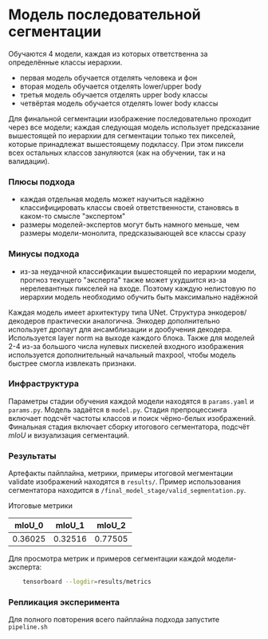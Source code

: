 # Модель последовательной сегментации

Обучаются 4 модели, каждая из которых ответственна за определённые классы иерархии.

- первая модель обучается отделять человека и фон
- вторая модель обучается отделять lower/upper body
- третья модель обучается отделять upper body классы
- четвёртая модель обучается отделять lower body классы

Для финальной сегментации изображение последовательно проходит через все модели; каждая следующая модель использует предсказание вышестоящей по иерархии для сегментации только тех пикселей, которые принадлежат вышестоящему подклассу. При этом пиксели всех остальных классов зануляются (как на обучении, так и на валидации). 

### Плюсы подхода

- каждая отдельная модель может научиться надёжно классифицировать классы своей ответственности, становясь в каком-то смысле "экспертом"
- размеры моделей-экспертов могут быть намного меньше, чем размеры модели-монолита, предсказывающей все классы сразу

### Минусы подхода

- из-за неудачной классификации вышестоящей по иерархии модели, прогноз текущего "эксперта" также может ухудшится из-за нерелевантных пикселей на входе. Поэтому каждую нелистовую по иерархии модель необходимо обучить быть максимально надёжной

Каждая модель имеет архитектуру типа UNet. Структура энкодеров/декодеров практически аналогична. Энкодер дополнительно использует дропаут для ансамблизации и дообучения декодера. Используется layer norm на выходе каждого блока. Также для моделей 2-4 из-за большого числа нулевых пискелей входного изображения используется дополнительный начальный maxpool, чтобы модель быстрее смогла извлекать признаки.

### Инфраструктура

Параметры стадии обучения каждой модели находятся в ```params.yaml``` и ```params.py```. Модель задаётся в ```model.py```. Стадия препроцессинга включает подсчёт частоты классов и поиск чёрно-белых изображений. Финальная стадия включает сборку итогового сегментатора, подсчёт *mIoU* и визуализация сегментаций.

### Результаты

Артефакты пайплайна, метрики, примеры итоговой мегментации validate изображений находятся в ```results/```. Пример использования сегментатора находится в ```/final_model_stage/valid_segmentation.py```.

Итоговые метрики

|mIoU_0|mIoU_1|mIoU_2|
|---|---|---|
|0.36025|0.32516|0.77505|

Для просмотра метрик и примеров сегментации каждой модели-эксперта:

```bash
    tensorboard --logdir=results/metrics
```

### Репликация эксперимента

Для полного повторения всего пайплайна подхода запустите ```pipeline.sh```
